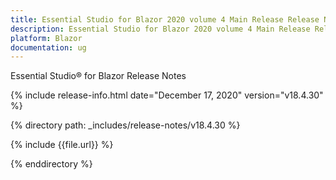 ```yaml
---
title: Essential Studio for Blazor 2020 volume 4 Main Release Release Notes  
description: Essential Studio for Blazor 2020 volume 4 Main Release Release Notes  
platform: Blazor
documentation: ug
---
```


Essential Studio&reg; for Blazor  Release Notes  

{% include release-info.html date="December 17, 2020"  version="v18.4.30" %} 

{% directory path: _includes/release-notes/v18.4.30 %}

{% include {{file.url}} %}

{% enddirectory %}

